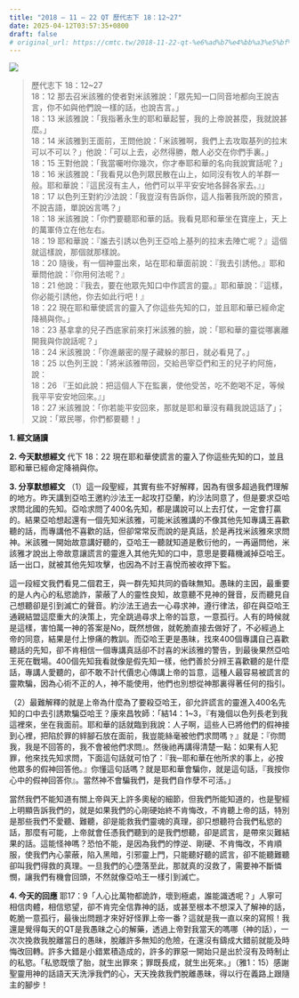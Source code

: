 ```yaml
---
title: "2018 – 11 – 22 QT 歷代志下 18：12~27"
date: 2025-04-12T03:57:35+0800
draft: false
# original_url: https://cmtc.tw/2018-11-22-qt-%e6%ad%b7%e4%bb%a3%e5%bf%97%e4%b8%8b-18%ef%bc%9a1227
---
```


![](/images/qt.jpg)
> 歷代志下 18：12\~27  
> 18：12 那去召米該雅的使者對米該雅說：「眾先知一口同音地都向王說吉言，你不如與他們說一樣的話，也說吉言。」  
> 18：13 米該雅說：「我指著永生的耶和華起誓，我的上帝說甚麼，我就說甚麼。」  
> 18：14 米該雅到王面前，王問他說：「米該雅啊，我們上去攻取基列的拉末可以不可以？」他說：「可以上去，必然得勝，敵人必交在你們手裏。」  
> 18：15 王對他說：「我當囑咐你幾次，你才奉耶和華的名向我說實話呢？」  
> 18：16 米該雅說：「我看見以色列眾民散在山上，如同沒有牧人的羊群一般。耶和華說：『這民沒有主人，他們可以平平安安地各歸各家去。』」  
> 18：17 以色列王對約沙法說：「我豈沒有告訴你，這人指著我所說的預言，不說吉語，單說凶言嗎？」  
> 18：18 米該雅說：「你們要聽耶和華的話。我看見耶和華坐在寶座上，天上的萬軍侍立在他左右。  
> 18：19 耶和華說：『誰去引誘以色列王亞哈上基列的拉末去陣亡呢？』這個就這樣說，那個就那樣說。  
> 18：20 隨後，有一個神靈出來，站在耶和華面前說：『我去引誘他。』耶和華問他說：『你用何法呢？』  
> 18：21 他說：『我去，要在他眾先知口中作謊言的靈。』耶和華說：『這樣，你必能引誘他，你去如此行吧！』  
> 18：22 現在耶和華使謊言的靈入了你這些先知的口，並且耶和華已經命定降禍與你。」  
> 18：23 基拿拿的兒子西底家前來打米該雅的臉，說：「耶和華的靈從哪裏離開我與你說話呢？」  
> 18：24 米該雅說：「你進嚴密的屋子藏躲的那日，就必看見了。」  
> 18：25 以色列王說：「將米該雅帶回，交給邑宰亞們和王的兒子約阿施，說：  
> 18：26 『王如此說：把這個人下在監裏，使他受苦，吃不飽喝不足，等候我平平安安地回來。』」  
> 18：27 米該雅說：「你若能平安回來，那就是耶和華沒有藉我說這話了」；又說：「眾民哪，你們都要聽！」

**1. 經文誦讀**

**2.  今天默想經文**
代下 18：22 現在耶和華使謊言的靈入了你這些先知的口，並且耶和華已經命定降禍與你。

**3. 分享默想經文**
（1）這一段聖經，其實有些不好解釋，因為有很多超過我們理解的地方。昨天講到亞哈王邀約沙法王一起攻打亞蘭，約沙法同意了，但是要求亞哈求問北國的先知。亞哈求問了400名先知，都是講說可以上去打仗，一定會打贏的。結果亞哈想起還有一個先知米該雅，可能米該雅講的不像其他先知專講王喜歡聽的話，而專講他不喜歡的話，但卻常常反而說的是真話，於是再找米該雅來求問神。米該雅一開始故意講好聽的，亞哈王一聽就知道是敷衍他的，一再逼問他，米該雅才說出上帝故意讓謊言的靈進入其他先知的口中，意思是要藉機滅掉亞哈王。話一出口，就被其他先知攻擊，也因為不討王喜悅而被收押下監。

這一段經文我們看見二個君王，與一群先知共同的昏昧無知。愚昧的主因，最重要的是人內心的私慾詭詐，蒙蔽了人的靈性良知，故意聽不見神的聲音，反而聽見自己想聽卻是引到滅亡的聲音。約沙法王過去一心尋求神，遵行律法，卻在與亞哈王通親結盟這麼重大的決策上，完全跳過尋求上帝的旨意，一意孤行。人有的時候就是這樣，害怕萬一神的答案是No，既然想做，就乾脆直接去做好了，不必經過上帝的同意，結果是付上慘痛的教訓。而亞哈王更是愚昧，找來400個專講自己喜歡聽話的先知，卻不肯相信一個專講真話卻不討喜的米該雅的警告，到最後果然亞哈王死在戰場。400個先知我看就像是假先知一樣，他們善於分辨王喜歡聽的是什麼話，專講人愛聽的，卻不敢不計代價忠心傳講上帝的旨意，這種人最容易被謊言的靈欺騙，因為心術不正的人，神不能使用，他們也別想從神那裏得著任何的指引。

（2）最難解釋的就是上帝為什麼為了要殺亞哈王，卻允許謊言的靈進入400名先知的口中去引誘欺騙亞哈王？康來昌牧師：「結14：1\~3，『有幾個以色列長老到我這裡來，坐在我面前。耶和華的話就臨到我說：人子啊，這些人已將他們的假神接到心裡，把陷於罪的絆腳石放在面前，我豈能絲毫被他們求問嗎﹖』就是：『你問我，我是不回答的，我不會被他們求問』。然後祂再講得清楚一點：如果有人犯罪，他來找先知求問，下面這句話就可怕了：『我─耶和華在他所求的事上，必按他眾多的假神回答他。』你懂這句話嗎？就是耶和華會騙你，就是這句話，『我按你心中的假神回答你』。當然神不會騙我們，是我們自作孽不可活。」

當然我們不能知道有關上帝與天上許多奧秘的細節，但我們所能知道的，也是聖經上明顯告訴我們的，就是如果我們的心剛硬始終不肯悔改，不肯聽上帝的話，特別是那些我們不愛聽、難聽，卻是能救我們靈魂的真理，卻只想聽符合我們私慾的話，那麼有可能，上帝就會任憑我們聽到的是我們想聽，卻是謊言，是帶來災難結果的話。這能怪神嗎？恐怕不能，是因為我們的悖逆、剛硬、不肯悔改，不肯順服，使我們內心蒙蔽，陷入黑暗，引邪靈上門，只能聽好聽的謊言，卻不能聽難聽卻叫我們得救的真理。一旦我們的心墮落至此，那就真的沒救了，需要神不斷憐憫，讓我們有機會回頭，不然就像亞哈王一樣引到滅亡。

**4. 今天的回應**
耶17：9「人心比萬物都詭詐，壞到極處，誰能識透呢？」人寧可相信肉體，相信慾望，卻不肯完全信靠神的話，或甚至根本不想深入了解神的話，乾脆一意孤行，最後出問題才來好好怪罪上帝一番？這就是我一直以來的寫照！我還是覺得每天的QT是我愚昧之心的解藥，透過上帝對我當天的嗎哪（神的話），一次次挽救我脫離當日的愚昧，脫離許多無知的危險，在還沒有鑄成大錯前就能及時悔改回轉。許多大錯是小錯累積造成的，許多的罪惡一開始只是出於沒有及時制止的私慾。「私慾既懷了胎，就生出罪來；罪既長成，就生出死來。」（雅1：15）感謝聖靈用神的話語天天洗淨我們的心，天天挽救我們脫離愚昧，得以行在義路上跟隨主的腳步！
